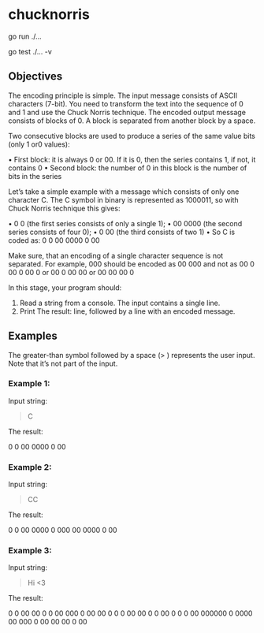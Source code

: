 # chucknorris

go run ./...

go test ./... -v


## Objectives 
The encoding principle is simple. The input message consists of ASCII characters (7-bit). You
need to transform the text into the sequence of 0 and 1 and use the Chuck Norris technique. The encoded
output message consists of blocks of 0. A block is separated from another block by a space.

Two consecutive blocks are used to produce a series of the same value bits (only 1 or0 values):

• First block: it is always 0 or 00. If it is 0, then the series contains 1, if not, it contains 0
• Second block: the number of 0 in this block is the number of bits in the series

Let’s take a simple example with a message which consists of only one character C. The C symbol in binary
is represented as 1000011, so with Chuck Norris technique this gives:

• 0 0 (the first series consists of only a single 1);
• 00 0000 (the second series consists of four 0);
• 0 00 (the third consists of two 1)
• So C is coded as: 0 0 00 0000 0 00

Make sure, that an encoding of a single character sequence is not separated. For example, 000 should be
encoded as 00 000 and not as 00 0 00 0 00 0 or 00 0 00 00 or 00 00 00 0

In this stage, your program should:

1. Read a string from a console. The input contains a single line.
2. Print The result: line, followed by a line with an encoded message.

## Examples 
The greater-than symbol followed by a space (> ) represents the user input. Note that it’s not
part of the input.

### Example 1:
Input string:
 > C

The result:

0 0 00 0000 0 00

### Example 2:
Input string:
 > CC

The result:

0 0 00 0000 0 000 00 0000 0 00

### Example 3:
Input string:
 > Hi <3

The result:

0 0 00 00 0 0 00 000 0 00 00 0 0 0 00 00 0 0 00 0 0 0 00 000000 0 0000 00 000 0 00 00 00 0 00